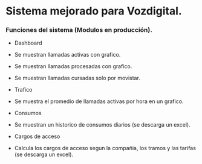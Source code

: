 # Sistema mejorado para Vozdigital.

### Funciones del sistema (Modulos en producción).

* Dashboard
 * Se muestran llamadas activas con grafico.
 * Se muestran llamadas procesadas con grafico.
 * Se muestran llamadas cursadas solo por movistar.
    
* Trafico
 * Se muestra el promedio de llamadas activas por hora en un grafico.

* Consumos
 * Se muestran un historico de consumos diarios (se descarga un excel).
    
* Cargos de acceso
 * Calcula los cargos de acceso segun la compañia, los tramos y las tarifas (se descarga un excel).
